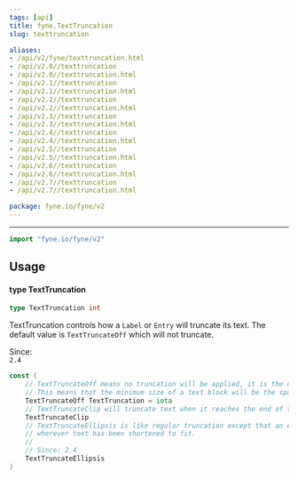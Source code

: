 ```yaml
---
tags: [api]
title: fyne.TextTruncation
slug: texttruncation

aliases:
- /api/v2/fyne/texttruncation.html
- /api/v2.0//texttruncation
- /api/v2.0//texttruncation.html
- /api/v2.1//texttruncation
- /api/v2.1//texttruncation.html
- /api/v2.2//texttruncation
- /api/v2.2//texttruncation.html
- /api/v2.3//texttruncation
- /api/v2.3//texttruncation.html
- /api/v2.4//texttruncation
- /api/v2.4//texttruncation.html
- /api/v2.5//texttruncation
- /api/v2.5//texttruncation.html
- /api/v2.6//texttruncation
- /api/v2.6//texttruncation.html
- /api/v2.7//texttruncation
- /api/v2.7//texttruncation.html

package: fyne.io/fyne/v2
---
```



---
```go
import "fyne.io/fyne/v2"
```

## Usage

#### type TextTruncation

```go
type TextTruncation int
```

TextTruncation controls how a `Label` or `Entry` will truncate its text. The default value is `TextTruncateOff` which will not truncate.


<div class="since">Since: <code>
2.4</code></div>

```go
const (
	// TextTruncateOff means no truncation will be applied, it is the default.
	// This means that the minimum size of a text block will be the space required to display it fully.
	TextTruncateOff TextTruncation = iota
	// TextTruncateClip will truncate text when it reaches the end of the available space.
	TextTruncateClip
	// TextTruncateEllipsis is like regular truncation except that an ellipses (…) will be inserted
	// wherever text has been shortened to fit.
	//
	// Since: 2.4
	TextTruncateEllipsis
)
```
